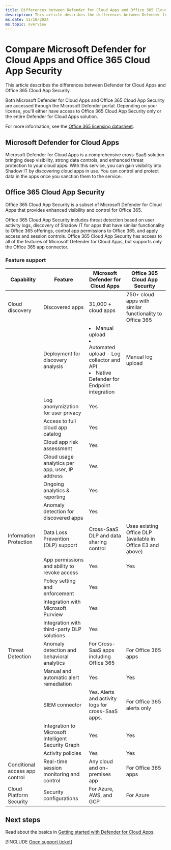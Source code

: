 ```yaml
---
title: Differences between Defender for Cloud Apps and Office 365 Cloud App Security
description: This article describes the differences between Defender for Cloud Apps and Office 365 Cloud App Security.
ms.date: 11/18/2024
ms.topic: overview
---
```

# Compare Microsoft Defender for Cloud Apps and Office 365 Cloud App Security

This article describes the differences between Defender for Cloud Apps and Office 365 Cloud App Security.

Both Microsoft Defender for Cloud Apps and Office 365 Cloud App Security are accessed through the Microsoft Defender portal. Depending on your license, you'll either have access to Office 365 Cloud App Security only or the entire Defender for Cloud Apps solution.

For more information, see the [Office 365 licensing datasheet](https://aka.ms/M365EnterprisePlans).

## Microsoft Defender for Cloud Apps

Microsoft Defender for Cloud Apps is a comprehensive cross-SaaS solution bringing deep visibility, strong data controls, and enhanced threat protection to your cloud apps. With this service, you can gain visibility into Shadow IT by discovering cloud apps in use. You can control and protect data in the apps once you sanction them to the service.

## Office 365 Cloud App Security

Office 365 Cloud App Security is a subset of Microsoft Defender for Cloud Apps that provides enhanced visibility and control for Office 365. 

Office 365 Cloud App Security includes threat detection based on user activity logs, discovery of Shadow IT for apps that have similar functionality to Office 365 offerings, control app permissions to Office 365, and apply access and session controls. Office 365 Cloud App Security has access to all of the features of Microsoft Defender for Cloud Apps, but supports only the Office 365 app connector.

### Feature support

|Capability|Feature|Microsoft Defender for Cloud Apps|Office 365 Cloud App Security|
|----|----|----|----|
|Cloud discovery|Discovered apps |31,000 + cloud apps  |750+ cloud apps with similar functionality to Office 365|
||Deployment for discovery analysis|<li> Manual upload <br> <li> Automated upload - Log collector and API <br> <li> Native Defender for Endpoint integration |Manual log upload|
||Log anonymization for user privacy|Yes||
||Access to full cloud app catalog|Yes||
||Cloud app risk assessment|Yes||
||Cloud usage analytics per app, user, IP address|Yes||
||Ongoing analytics & reporting|Yes||
||Anomaly detection for discovered apps|Yes||
|Information Protection|Data Loss Prevention (DLP) support|Cross-SaaS DLP and data sharing control|Uses existing Office DLP (available in Office E3 and above)|
||App permissions and ability to revoke access|Yes|Yes|
||Policy setting and enforcement|Yes||
||Integration with Microsoft Purview |Yes||
||Integration with third-party DLP solutions|Yes||
|Threat Detection|Anomaly detection and behavioral analytics|For Cross-SaaS apps including Office 365|For Office 365 apps |
||Manual and automatic alert remediation|Yes|Yes|
||SIEM connector|Yes. Alerts and activity logs for cross-SaaS apps.|For Office 365 alerts only|
||Integration to Microsoft Intelligent Security Graph|Yes|Yes|
||Activity policies|Yes|Yes|
|Conditional access app control|Real-time session monitoring and control|Any cloud and on-premises app|For Office 365 apps|
|Cloud Platform Security|Security configurations|For Azure, AWS, and GCP|For Azure|

## Next steps

Read about the basics in [Getting started with Defender for Cloud Apps](./get-started.md).

[!INCLUDE [Open support ticket](includes/support.md)]
